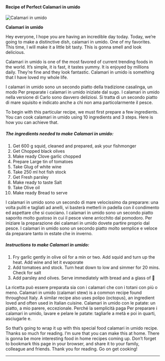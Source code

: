             

#### Recipe of Perfect Calamari in umido

![Calamari in umido](https://img-global.cpcdn.com/recipes/c2a7f47b55bf7f8f/751x532cq70/calamari-in-umido-recipe-main-photo.jpg)

**Calamari in umido**

Hey everyone, I hope you are having an incredible day today. Today, we’re going to make a distinctive dish, calamari in umido. One of my favorites. This time, I will make it a little bit tasty. This is gonna smell and look delicious.

Calamari in umido is one of the most favored of current trending foods in the world. It’s simple, it is fast, it tastes yummy. It is enjoyed by millions daily. They’re fine and they look fantastic. Calamari in umido is something that I have loved my whole life.

I calamari in umido sono un secondo piatto della tradizione casalinga, un modo Per preparate i calamari in umido iniziate dal sugo. I calamari in umido nella versione di Carlo sono davvero deliziosi. Si tratta di un secondo piatto di mare squisito e indicato anche a chi non ama particolarmente il pesce.

To begin with this particular recipe, we must first prepare a few ingredients. You can cook calamari in umido using 10 ingredients and 3 steps. Here is how you can achieve that.

##### The ingredients needed to make Calamari in umido:

1.  Get 600 g squid, cleaned and prepared, ask your fishmonger
2.  Get Chopped black olives
3.  Make ready Clove garlic chopped
4.  Prepare Large tin of tomatoes
5.  Take Glug of white wine
6.  Take 250 ml hot fish stock
7.  Get Fresh parsley
8.  Make ready to taste Salt
9.  Take Olive oil
10.  Make ready Bread to serve

I calamari in umido sono un secondo di mare velocissimo da preparare: una volta puliti e tagliati ad anelli, vi basterà metterli in padella con il condimento ed aspettare che si cuociano. I calamari in umido sono un secondo piatto saporito molto gustoso in cui il pesce viene arricchito dal pomodoro. Per iniziare la preparazione dei calamari in umido dovete partire proprio dal pesce. I calamari in umido sono un secondo piatto molto semplice e veloce da preparare tanto in estate che in inverno.

##### Instructions to make Calamari in umido:

1.  Fry garlic gently in olive oil for a min or two. Add squid and turn up the heat. Add wine and let it evaporate
2.  Add tomatoes and stock. Turn heat down to low and simmer for 20 mins. Check for salt
3.  Add parsley and olives. Serve immediately with bread and a glass of 🍷

La ricetta può essere preparata sia con i calamari che con i totani con più o meno. Calamari in umido (calamari stew) is a common recipe found throughout Italy. A similar recipe also uses polipo (octopus), an ingredient loved and often used in Italian cuisine. Calamari in umido con le patate: un piatto, a mio parere, eccezionale. Perché la semplicità paga Per preparare i calamari in umido, lavare e pelare le patate: tagliarle a metà e poi in quarti, asciugarle e.

So that’s going to wrap it up with this special food calamari in umido recipe. Thanks so much for reading. I’m sure that you can make this at home. There is gonna be more interesting food in home recipes coming up. Don’t forget to bookmark this page in your browser, and share it to your family, colleague and friends. Thank you for reading. Go on get cooking!

* * *